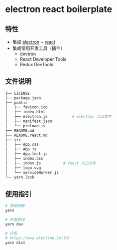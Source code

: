 # electron react boilerplate

## 特性

- 集成 [electron](https://electronjs.org/) + [react](https://reactjs.org/)
- 集成常用开发工具（插件）
  - devtron
  - React Developer Tools
  - Redux DevTools

## 文件说明

```sh
├── LICENSE
├── package.json
├── public
│   ├── favicon.ico
│   ├── index.html
│   ├── electron.js           # electron 入口文件
│   ├── manifest.json
│   └── preload.js
├── README.md
├── README.react.md
├── src
│   ├── App.css
│   ├── App.js
│   ├── App.test.js
│   ├── index.css
│   ├── index.js          # react 入口文件
│   ├── logo.svg
│   └── serviceWorker.js
└── yarn.lock
```

## 使用指引

```sh
# 安装依赖
yarn

# 开发启动
yarn dev

# 打包
# https://www.electron.build/
yarn dist
```
